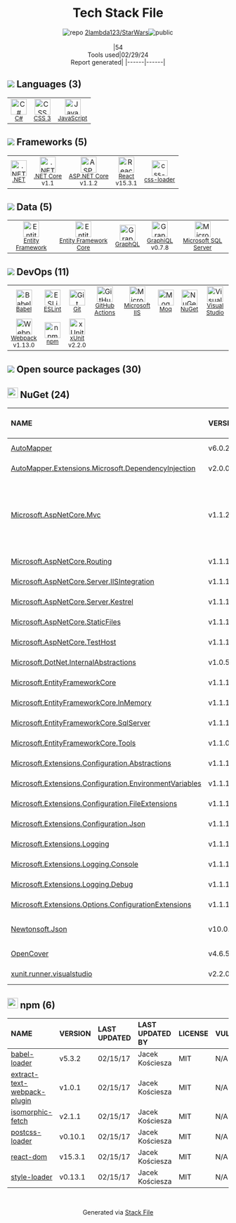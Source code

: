 <!--
&lt;--- Readme.md Snippet without images Start ---&gt;
## Tech Stack
2lambda123/StarWars is built on the following main stack:

- [C#](http://csharp.net) – Languages
- [JavaScript](https://developer.mozilla.org/en-US/docs/Web/JavaScript) – Languages
- [.NET](http://www.microsoft.com/net/) – Frameworks (Full Stack)
- [.NET Core](https://docs.microsoft.com/en-us/dotnet/core/) – Frameworks (Full Stack)
- [ASP.NET Core](docs.microsoft.com/en-us/aspnet/core/) – Frameworks (Full Stack)
- [React](https://reactjs.org/) – Javascript UI Libraries
- [css-loader](https://github.com/webpack-contrib/css-loader) – CSS Pre-processors / Extensions
- [Entity Framework](https://docs.microsoft.com/en-us/aspnet/entity-framework) – Object Relational Mapper (ORM)
- [Entity Framework Core](https://docs.microsoft.com/en-us/ef/core/) – Object Relational Mapper (ORM)
- [GraphQL](http://graphql.org/) – Query Languages
- [GraphiQL](https://github.com/graphql/graphiql) – Database Tools
- [Microsoft SQL Server](http://microsoft.com/sqlserver) – Databases
- [Babel](http://babeljs.io/) – JavaScript Compilers
- [ESLint](http://eslint.org/) – Code Review
- [GitHub Actions](https://github.com/features/actions) – Continuous Integration
- [Microsoft IIS](http://www.iis.net/) – Web Servers
- [Moq](https://github.com/Moq/moq4) – Testing Frameworks
- [Visual Studio](http://msdn.microsoft.com/en-us/vstudio/aa718325.aspx) – Integrated Development Environment
- [Webpack](http://webpack.js.org) – JS Build Tools / JS Task Runners
- [xUnit](http://xunit.github.io/) – Testing Frameworks

Full tech stack [here](/techstack.md)

&lt;--- Readme.md Snippet without images End ---&gt;

&lt;--- Readme.md Snippet with images Start ---&gt;
## Tech Stack
2lambda123/StarWars is built on the following main stack:

- <img width='25' height='25' src='https://img.stackshare.io/service/1015/1200px-C_Sharp_wordmark.svg.png' alt='C#'/> [C#](http://csharp.net) – Languages
- <img width='25' height='25' src='https://img.stackshare.io/service/1209/javascript.jpeg' alt='JavaScript'/> [JavaScript](https://developer.mozilla.org/en-US/docs/Web/JavaScript) – Languages
- <img width='25' height='25' src='https://img.stackshare.io/service/1014/IoPy1dce_400x400.png' alt='.NET'/> [.NET](http://www.microsoft.com/net/) – Frameworks (Full Stack)
- <img width='25' height='25' src='https://img.stackshare.io/service/6403/default_91fc1f0ee315262794273aa1387eaf8fed8436e6.png' alt='.NET Core'/> [.NET Core](https://docs.microsoft.com/en-us/dotnet/core/) – Frameworks (Full Stack)
- <img width='25' height='25' src='https://img.stackshare.io/service/11331/asp.net-core.png' alt='ASP.NET Core'/> [ASP.NET Core](docs.microsoft.com/en-us/aspnet/core/) – Frameworks (Full Stack)
- <img width='25' height='25' src='https://img.stackshare.io/service/1020/OYIaJ1KK.png' alt='React'/> [React](https://reactjs.org/) – Javascript UI Libraries
- <img width='25' height='25' src='https://img.stackshare.io/service/8074/default_d2b16fd6997fb2e164de645a34f9b8d5a880d999.png' alt='css-loader'/> [css-loader](https://github.com/webpack-contrib/css-loader) – CSS Pre-processors / Extensions
- <img width='25' height='25' src='https://img.stackshare.io/service/3251/no-img-open-source.png' alt='Entity Framework'/> [Entity Framework](https://docs.microsoft.com/en-us/aspnet/entity-framework) – Object Relational Mapper (ORM)
- <img width='25' height='25' src='https://img.stackshare.io/service/10254/no-img-open-source.png' alt='Entity Framework Core'/> [Entity Framework Core](https://docs.microsoft.com/en-us/ef/core/) – Object Relational Mapper (ORM)
- <img width='25' height='25' src='https://img.stackshare.io/service/3820/12972006.png' alt='GraphQL'/> [GraphQL](http://graphql.org/) – Query Languages
- <img width='25' height='25' src='https://img.stackshare.io/service/7879/GraphiQL.png' alt='GraphiQL'/> [GraphiQL](https://github.com/graphql/graphiql) – Database Tools
- <img width='25' height='25' src='https://img.stackshare.io/service/1027/sql_server.png' alt='Microsoft SQL Server'/> [Microsoft SQL Server](http://microsoft.com/sqlserver) – Databases
- <img width='25' height='25' src='https://img.stackshare.io/service/2739/-1wfGjNw.png' alt='Babel'/> [Babel](http://babeljs.io/) – JavaScript Compilers
- <img width='25' height='25' src='https://img.stackshare.io/service/3337/Q4L7Jncy.jpg' alt='ESLint'/> [ESLint](http://eslint.org/) – Code Review
- <img width='25' height='25' src='https://img.stackshare.io/service/11563/actions.png' alt='GitHub Actions'/> [GitHub Actions](https://github.com/features/actions) – Continuous Integration
- <img width='25' height='25' src='https://img.stackshare.io/service/1056/J5gFiHbG.png' alt='Microsoft IIS'/> [Microsoft IIS](http://www.iis.net/) – Web Servers
- <img width='25' height='25' src='https://img.stackshare.io/service/1628/1434934.png' alt='Moq'/> [Moq](https://github.com/Moq/moq4) – Testing Frameworks
- <img width='25' height='25' src='https://img.stackshare.io/service/1451/SR2hUhQN.png' alt='Visual Studio'/> [Visual Studio](http://msdn.microsoft.com/en-us/vstudio/aa718325.aspx) – Integrated Development Environment
- <img width='25' height='25' src='https://img.stackshare.io/service/1682/IMG_4636.PNG' alt='Webpack'/> [Webpack](http://webpack.js.org) – JS Build Tools / JS Task Runners
- <img width='25' height='25' src='https://img.stackshare.io/service/3077/ca5a327feb49ddfe1f4b11548907e5a1_400x400.png' alt='xUnit'/> [xUnit](http://xunit.github.io/) – Testing Frameworks

Full tech stack [here](/techstack.md)

&lt;--- Readme.md Snippet with images End ---&gt;
-->
<div align="center">

# Tech Stack File
![](https://img.stackshare.io/repo.svg "repo") [2lambda123/StarWars](https://github.com/2lambda123/StarWars)![](https://img.stackshare.io/public_badge.svg "public")
<br/><br/>
|54<br/>Tools used|02/29/24 <br/>Report generated|
|------|------|
</div>

## <img src='https://img.stackshare.io/languages.svg'/> Languages (3)
<table><tr>
  <td align='center'>
  <img width='36' height='36' src='https://img.stackshare.io/service/1015/1200px-C_Sharp_wordmark.svg.png' alt='C#'>
  <br>
  <sub><a href="http://csharp.net">C#</a></sub>
  <br>
  <sub></sub>
</td>

<td align='center'>
  <img width='36' height='36' src='https://img.stackshare.io/service/6727/css.png' alt='CSS 3'>
  <br>
  <sub><a href="https://developer.mozilla.org/en-US/docs/Web/CSS/CSS3">CSS 3</a></sub>
  <br>
  <sub></sub>
</td>

<td align='center'>
  <img width='36' height='36' src='https://img.stackshare.io/service/1209/javascript.jpeg' alt='JavaScript'>
  <br>
  <sub><a href="https://developer.mozilla.org/en-US/docs/Web/JavaScript">JavaScript</a></sub>
  <br>
  <sub></sub>
</td>

</tr>
</table>

## <img src='https://img.stackshare.io/frameworks.svg'/> Frameworks (5)
<table><tr>
  <td align='center'>
  <img width='36' height='36' src='https://img.stackshare.io/service/1014/IoPy1dce_400x400.png' alt='.NET'>
  <br>
  <sub><a href="http://www.microsoft.com/net/">.NET</a></sub>
  <br>
  <sub></sub>
</td>

<td align='center'>
  <img width='36' height='36' src='https://img.stackshare.io/service/6403/default_91fc1f0ee315262794273aa1387eaf8fed8436e6.png' alt='.NET Core'>
  <br>
  <sub><a href="https://docs.microsoft.com/en-us/dotnet/core/">.NET Core</a></sub>
  <br>
  <sub>v1.1</sub>
</td>

<td align='center'>
  <img width='36' height='36' src='https://img.stackshare.io/service/11331/asp.net-core.png' alt='ASP.NET Core'>
  <br>
  <sub><a href="docs.microsoft.com/en-us/aspnet/core/">ASP.NET Core</a></sub>
  <br>
  <sub>v1.1.2</sub>
</td>

<td align='center'>
  <img width='36' height='36' src='https://img.stackshare.io/service/1020/OYIaJ1KK.png' alt='React'>
  <br>
  <sub><a href="https://reactjs.org/">React</a></sub>
  <br>
  <sub>v15.3.1</sub>
</td>

<td align='center'>
  <img width='36' height='36' src='https://img.stackshare.io/service/8074/default_d2b16fd6997fb2e164de645a34f9b8d5a880d999.png' alt='css-loader'>
  <br>
  <sub><a href="https://github.com/webpack-contrib/css-loader">css-loader</a></sub>
  <br>
  <sub></sub>
</td>

</tr>
</table>

## <img src='https://img.stackshare.io/databases.svg'/> Data (5)
<table><tr>
  <td align='center'>
  <img width='36' height='36' src='https://img.stackshare.io/service/3251/no-img-open-source.png' alt='Entity Framework'>
  <br>
  <sub><a href="https://docs.microsoft.com/en-us/aspnet/entity-framework">Entity Framework</a></sub>
  <br>
  <sub></sub>
</td>

<td align='center'>
  <img width='36' height='36' src='https://img.stackshare.io/service/10254/no-img-open-source.png' alt='Entity Framework Core'>
  <br>
  <sub><a href="https://docs.microsoft.com/en-us/ef/core/">Entity Framework Core</a></sub>
  <br>
  <sub></sub>
</td>

<td align='center'>
  <img width='36' height='36' src='https://img.stackshare.io/service/3820/12972006.png' alt='GraphQL'>
  <br>
  <sub><a href="http://graphql.org/">GraphQL</a></sub>
  <br>
  <sub></sub>
</td>

<td align='center'>
  <img width='36' height='36' src='https://img.stackshare.io/service/7879/GraphiQL.png' alt='GraphiQL'>
  <br>
  <sub><a href="https://github.com/graphql/graphiql">GraphiQL</a></sub>
  <br>
  <sub>v0.7.8</sub>
</td>

<td align='center'>
  <img width='36' height='36' src='https://img.stackshare.io/service/1027/sql_server.png' alt='Microsoft SQL Server'>
  <br>
  <sub><a href="http://microsoft.com/sqlserver">Microsoft SQL Server</a></sub>
  <br>
  <sub></sub>
</td>

</tr>
</table>

## <img src='https://img.stackshare.io/devops.svg'/> DevOps (11)
<table><tr>
  <td align='center'>
  <img width='36' height='36' src='https://img.stackshare.io/service/2739/-1wfGjNw.png' alt='Babel'>
  <br>
  <sub><a href="http://babeljs.io/">Babel</a></sub>
  <br>
  <sub></sub>
</td>

<td align='center'>
  <img width='36' height='36' src='https://img.stackshare.io/service/3337/Q4L7Jncy.jpg' alt='ESLint'>
  <br>
  <sub><a href="http://eslint.org/">ESLint</a></sub>
  <br>
  <sub></sub>
</td>

<td align='center'>
  <img width='36' height='36' src='https://img.stackshare.io/service/1046/git.png' alt='Git'>
  <br>
  <sub><a href="http://git-scm.com/">Git</a></sub>
  <br>
  <sub></sub>
</td>

<td align='center'>
  <img width='36' height='36' src='https://img.stackshare.io/service/11563/actions.png' alt='GitHub Actions'>
  <br>
  <sub><a href="https://github.com/features/actions">GitHub Actions</a></sub>
  <br>
  <sub></sub>
</td>

<td align='center'>
  <img width='36' height='36' src='https://img.stackshare.io/service/1056/J5gFiHbG.png' alt='Microsoft IIS'>
  <br>
  <sub><a href="http://www.iis.net/">Microsoft IIS</a></sub>
  <br>
  <sub></sub>
</td>

<td align='center'>
  <img width='36' height='36' src='https://img.stackshare.io/service/1628/1434934.png' alt='Moq'>
  <br>
  <sub><a href="https://github.com/Moq/moq4">Moq</a></sub>
  <br>
  <sub></sub>
</td>

<td align='center'>
  <img width='36' height='36' src='https://img.stackshare.io/service/2637/6I3oEOP4_400x400.jpg' alt='NuGet'>
  <br>
  <sub><a href="https://www.nuget.org/">NuGet</a></sub>
  <br>
  <sub></sub>
</td>

<td align='center'>
  <img width='36' height='36' src='https://img.stackshare.io/service/1451/SR2hUhQN.png' alt='Visual Studio'>
  <br>
  <sub><a href="http://msdn.microsoft.com/en-us/vstudio/aa718325.aspx">Visual Studio</a></sub>
  <br>
  <sub></sub>
</td>

</tr>
<tr>
  <td align='center'>
  <img width='36' height='36' src='https://img.stackshare.io/service/1682/IMG_4636.PNG' alt='Webpack'>
  <br>
  <sub><a href="http://webpack.js.org">Webpack</a></sub>
  <br>
  <sub>v1.13.0</sub>
</td>

<td align='center'>
  <img width='36' height='36' src='https://img.stackshare.io/service/1120/lejvzrnlpb308aftn31u.png' alt='npm'>
  <br>
  <sub><a href="https://www.npmjs.com/">npm</a></sub>
  <br>
  <sub></sub>
</td>

<td align='center'>
  <img width='36' height='36' src='https://img.stackshare.io/service/3077/ca5a327feb49ddfe1f4b11548907e5a1_400x400.png' alt='xUnit'>
  <br>
  <sub><a href="http://xunit.github.io/">xUnit</a></sub>
  <br>
  <sub>v2.2.0</sub>
</td>

</tr>
</table>


## <img src='https://img.stackshare.io/group.svg' /> Open source packages (30)</h2>

## <img width='24' height='24' src='https://img.stackshare.io/service/2637/6I3oEOP4_400x400.jpg'/> NuGet (24)

|NAME|VERSION|LAST UPDATED|LAST UPDATED BY|LICENSE|VULNERABILITIES|
|:------|:------|:------|:------|:------|:------|
|[AutoMapper](https://www.nuget.org/AutoMapper)|v6.0.2|03/25/17|Jacek Kościesza |MIT|N/A|
|[AutoMapper.Extensions.Microsoft.DependencyInjection](https://www.nuget.org/AutoMapper.Extensions.Microsoft.DependencyInjection)|v2.0.0|03/25/17|Jacek Kościesza |N/A|N/A|
|[Microsoft.AspNetCore.Mvc](https://www.nuget.org/Microsoft.AspNetCore.Mvc)|v1.1.2|03/25/17|Jacek Kościesza |N/A|[CVE-2017-0249](https://github.com/advisories/GHSA-qhqf-ghgh-x2m4) (High)<br/>[CVE-2017-0247](https://github.com/advisories/GHSA-6xh7-4v2w-36q6) (High)<br/>[CVE-2017-0248](https://github.com/advisories/GHSA-ch6p-4jcm-h8vh) (Moderate)<br/>[CVE-2017-0256](https://github.com/advisories/GHSA-j8f4-2w4p-mhjc) (Moderate)|
|[Microsoft.AspNetCore.Routing](https://www.nuget.org/Microsoft.AspNetCore.Routing)|v1.1.1|03/25/17|Jacek Kościesza |N/A|N/A|
|[Microsoft.AspNetCore.Server.IISIntegration](https://www.nuget.org/Microsoft.AspNetCore.Server.IISIntegration)|v1.1.1|03/25/17|Jacek Kościesza |N/A|N/A|
|[Microsoft.AspNetCore.Server.Kestrel](https://www.nuget.org/Microsoft.AspNetCore.Server.Kestrel)|v1.1.1|03/25/17|Jacek Kościesza |N/A|N/A|
|[Microsoft.AspNetCore.StaticFiles](https://www.nuget.org/Microsoft.AspNetCore.StaticFiles)|v1.1.1|03/25/17|Jacek Kościesza |N/A|N/A|
|[Microsoft.AspNetCore.TestHost](https://www.nuget.org/Microsoft.AspNetCore.TestHost)|v1.1.1|03/11/17|Jacek Kościesza |Apache-2.0|N/A|
|[Microsoft.DotNet.InternalAbstractions](https://www.nuget.org/Microsoft.DotNet.InternalAbstractions)|v1.0.500|03/11/17|Jacek Kościesza |N/A|N/A|
|[Microsoft.EntityFrameworkCore](https://www.nuget.org/Microsoft.EntityFrameworkCore)|v1.1.1|03/11/17|Jacek Kościesza |Apache-2.0|N/A|
|[Microsoft.EntityFrameworkCore.InMemory](https://www.nuget.org/Microsoft.EntityFrameworkCore.InMemory)|v1.1.1|03/25/17|Jacek Kościesza |Apache-2.0|N/A|
|[Microsoft.EntityFrameworkCore.SqlServer](https://www.nuget.org/Microsoft.EntityFrameworkCore.SqlServer)|v1.1.1|03/11/17|Jacek Kościesza |Apache-2.0|N/A|
|[Microsoft.EntityFrameworkCore.Tools](https://www.nuget.org/Microsoft.EntityFrameworkCore.Tools)|v1.1.0|03/11/17|Jacek Kościesza |Apache-2.0|N/A|
|[Microsoft.Extensions.Configuration.Abstractions](https://www.nuget.org/Microsoft.Extensions.Configuration.Abstractions)|v1.1.1|03/11/17|Jacek Kościesza |Apache-2.0|N/A|
|[Microsoft.Extensions.Configuration.EnvironmentVariables](https://www.nuget.org/Microsoft.Extensions.Configuration.EnvironmentVariables)|v1.1.1|03/25/17|Jacek Kościesza |Apache-2.0|N/A|
|[Microsoft.Extensions.Configuration.FileExtensions](https://www.nuget.org/Microsoft.Extensions.Configuration.FileExtensions)|v1.1.1|03/25/17|Jacek Kościesza |Apache-2.0|N/A|
|[Microsoft.Extensions.Configuration.Json](https://www.nuget.org/Microsoft.Extensions.Configuration.Json)|v1.1.1|03/25/17|Jacek Kościesza |Apache-2.0|N/A|
|[Microsoft.Extensions.Logging](https://www.nuget.org/Microsoft.Extensions.Logging)|v1.1.1|03/25/17|Jacek Kościesza |Apache-2.0|N/A|
|[Microsoft.Extensions.Logging.Console](https://www.nuget.org/Microsoft.Extensions.Logging.Console)|v1.1.1|03/25/17|Jacek Kościesza |Apache-2.0|N/A|
|[Microsoft.Extensions.Logging.Debug](https://www.nuget.org/Microsoft.Extensions.Logging.Debug)|v1.1.1|03/25/17|Jacek Kościesza |Apache-2.0|N/A|
|[Microsoft.Extensions.Options.ConfigurationExtensions](https://www.nuget.org/Microsoft.Extensions.Options.ConfigurationExtensions)|v1.1.1|03/25/17|Jacek Kościesza |Apache-2.0|N/A|
|[Newtonsoft.Json](https://www.nuget.org/Newtonsoft.Json)|v10.0.1|03/25/17|Jacek Kościesza |MIT|[](https://github.com/advisories/GHSA-8rfx-6mr3-5jh3) (High)<br/>[CVE-2024-21907](https://github.com/advisories/GHSA-5crp-9r3c-p9vr) (High)|
|[OpenCover](https://www.nuget.org/OpenCover)|v4.6.519|02/22/17|Jacek Kościesza |MIT|N/A|
|[xunit.runner.visualstudio](https://www.nuget.org/xunit.runner.visualstudio)|v2.2.0|02/20/17|Jacek Kościesza |Other|N/A|


## <img width='24' height='24' src='https://img.stackshare.io/service/1120/lejvzrnlpb308aftn31u.png'/> npm (6)

|NAME|VERSION|LAST UPDATED|LAST UPDATED BY|LICENSE|VULNERABILITIES|
|:------|:------|:------|:------|:------|:------|
|[babel-loader](https://www.npmjs.com/babel-loader)|v5.3.2|02/15/17|Jacek Kościesza |MIT|N/A|
|[extract-text-webpack-plugin](https://www.npmjs.com/extract-text-webpack-plugin)|v1.0.1|02/15/17|Jacek Kościesza |MIT|N/A|
|[isomorphic-fetch](https://www.npmjs.com/isomorphic-fetch)|v2.1.1|02/15/17|Jacek Kościesza |MIT|N/A|
|[postcss-loader](https://www.npmjs.com/postcss-loader)|v0.10.1|02/15/17|Jacek Kościesza |MIT|N/A|
|[react-dom](https://www.npmjs.com/react-dom)|v15.3.1|02/15/17|Jacek Kościesza |MIT|N/A|
|[style-loader](https://www.npmjs.com/style-loader)|v0.13.1|02/15/17|Jacek Kościesza |MIT|N/A|

<br/>
<div align='center'>

Generated via [Stack File](https://github.com/marketplace/stack-file)

